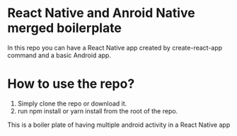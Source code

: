 # React Native and Anroid Native merged boilerplate

In this repo you can have a React Native app created by create-react-app command and a basic Android app.

# How to use the repo?
1. Simply clone the repo or download it.
2. run npm install or yarn install from the root of the repo.


This is a boiler plate of having multiple android activity in a React Native app



